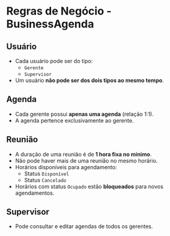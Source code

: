 ﻿# Regras de Negócio - BusinessAgenda

## Usuário
- Cada usuário pode ser do tipo:
  - `Gerente`
  - `Supervisor`
- Um usuário **não pode ser dos dois tipos ao mesmo tempo**.

## Agenda
- Cada gerente possui **apenas uma agenda** (relação 1:1).
- A agenda pertence exclusivamente ao gerente.

## Reunião
- A duração de uma reunião é de **1 hora fixa no minimo**.
- Não pode haver mais de uma reunião no mesmo horário.
- Horários disponíveis para agendamento:
  - Status `Disponível`
  - Status `Cancelado`
- Horários com status `Ocupado` estão **bloqueados** para novos agendamentos.

## Supervisor
- Pode consultar e editar agendas de todos os gerentes.

